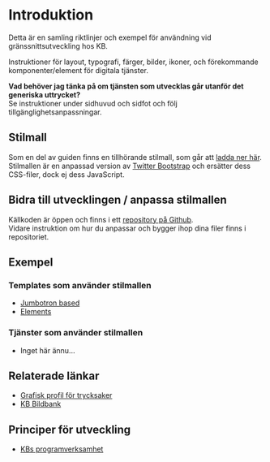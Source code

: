 # Introduktion
 
Detta är en samling riktlinjer och exempel för användning vid gränssnittsutveckling hos KB.

Instruktioner för layout, typografi, färger, bilder, ikoner, och förekommande komponenter/element för digitala tjänster.

**Vad behöver jag tänka på om tjänsten som utvecklas går utanför det generiska uttrycket?**  
Se instruktioner under sidhuvud och sidfot och följ tillgänglighetsanpassningar.

## Stilmall

Som en del av guiden finns en tillhörande stilmall, som går att [ladda ner här](./css/kb-style.css).  
Stilmallen är en anpassad version av [Twitter Bootstrap](http://getbootstrap.com/) och ersätter dess CSS-filer, dock ej dess JavaScript.

## Bidra till utvecklingen / anpassa stilmallen

Källkoden är öppen och finns i ett [repository på Github](https://github.com/Kungbib/frontend-guide).  
Vidare instruktion om hur du anpassar och bygger ihop dina filer finns i repositoriet.

## Exempel

### Templates som använder stilmallen

* [Jumbotron based](./examples/jumbotron.html)
* [Elements](./examples/elements.html)

### Tjänster som använder stilmallen

* Inget här ännu...

## Relaterade länkar

* [Grafisk profil för trycksaker](http://kb.idmanuals.com)
* [KB Bildbank](https://www.flickr.com/photos/25300312@N08/)

## Principer för utveckling

* [KBs programverksamhet](http://www.kb.se/Dokument/Programverksamhet/KB_Programmen_low.pdf)